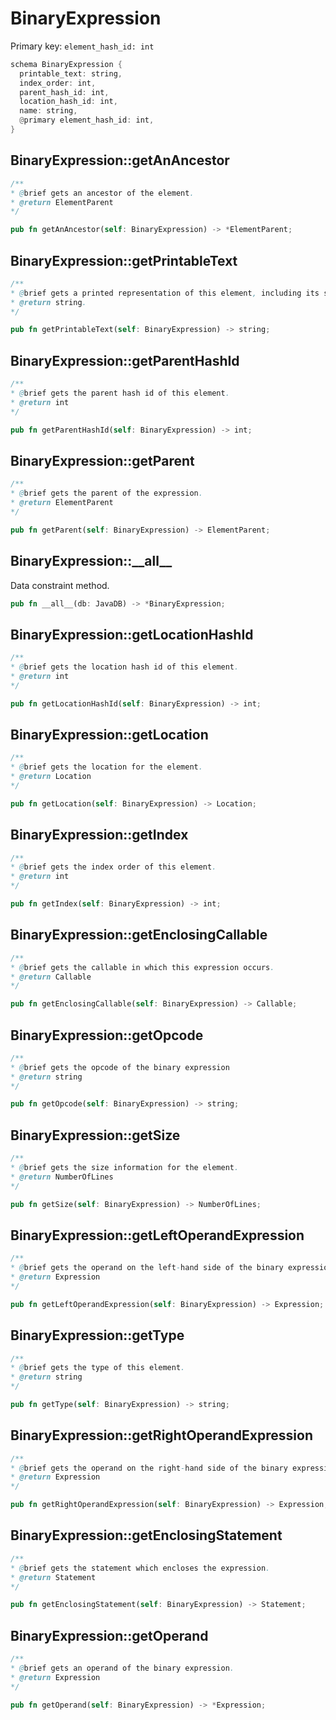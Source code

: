 # BinaryExpression

Primary key: `element_hash_id: int`

```rust
schema BinaryExpression {
  printable_text: string,
  index_order: int,
  parent_hash_id: int,
  location_hash_id: int,
  name: string,
  @primary element_hash_id: int,
}
```
## BinaryExpression::getAnAncestor

```java
/**
* @brief gets an ancestor of the element.
* @return ElementParent 
*/
```
```rust
pub fn getAnAncestor(self: BinaryExpression) -> *ElementParent;
```
## BinaryExpression::getPrintableText

```java
/**
* @brief gets a printed representation of this element, including its structure where applicable.
* @return string.
*/
```
```rust
pub fn getPrintableText(self: BinaryExpression) -> string;
```
## BinaryExpression::getParentHashId

```java
/**
* @brief gets the parent hash id of this element.
* @return int
*/
```
```rust
pub fn getParentHashId(self: BinaryExpression) -> int;
```
## BinaryExpression::getParent

```java
/**
* @brief gets the parent of the expression.
* @return ElementParent 
*/
```
```rust
pub fn getParent(self: BinaryExpression) -> ElementParent;
```
## BinaryExpression::\_\_all\_\_

Data constraint method.

```rust
pub fn __all__(db: JavaDB) -> *BinaryExpression;
```
## BinaryExpression::getLocationHashId

```java
/**
* @brief gets the location hash id of this element.
* @return int
*/
```
```rust
pub fn getLocationHashId(self: BinaryExpression) -> int;
```
## BinaryExpression::getLocation

```java
/**
* @brief gets the location for the element.
* @return Location
*/
```
```rust
pub fn getLocation(self: BinaryExpression) -> Location;
```
## BinaryExpression::getIndex

```java
/**
* @brief gets the index order of this element.
* @return int
*/
```
```rust
pub fn getIndex(self: BinaryExpression) -> int;
```
## BinaryExpression::getEnclosingCallable

```java
/**
* @brief gets the callable in which this expression occurs.
* @return Callable 
*/
```
```rust
pub fn getEnclosingCallable(self: BinaryExpression) -> Callable;
```
## BinaryExpression::getOpcode

```java
/**
* @brief gets the opcode of the binary expression
* @return string 
*/
```
```rust
pub fn getOpcode(self: BinaryExpression) -> string;
```
## BinaryExpression::getSize

```java
/**
* @brief gets the size information for the element.
* @return NumberOfLines
*/
```
```rust
pub fn getSize(self: BinaryExpression) -> NumberOfLines;
```
## BinaryExpression::getLeftOperandExpression

```java
/**
* @brief gets the operand on the left-hand side of the binary expression.
* @return Expression 
*/
```
```rust
pub fn getLeftOperandExpression(self: BinaryExpression) -> Expression;
```
## BinaryExpression::getType

```java
/**
* @brief gets the type of this element.
* @return string
*/
```
```rust
pub fn getType(self: BinaryExpression) -> string;
```
## BinaryExpression::getRightOperandExpression

```java
/**
* @brief gets the operand on the right-hand side of the binary expression.
* @return Expression 
*/
```
```rust
pub fn getRightOperandExpression(self: BinaryExpression) -> Expression;
```
## BinaryExpression::getEnclosingStatement

```java
/**
* @brief gets the statement which encloses the expression.
* @return Statement 
*/
```
```rust
pub fn getEnclosingStatement(self: BinaryExpression) -> Statement;
```
## BinaryExpression::getOperand

```java
/**
* @brief gets an operand of the binary expression.
* @return Expression 
*/
```
```rust
pub fn getOperand(self: BinaryExpression) -> *Expression;
```
